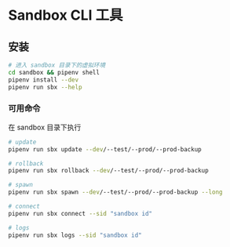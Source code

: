 # Sandbox CLI 工具

## 安装

```bash
# 进入 sandbox 目录下的虚拟环境
cd sandbox && pipenv shell
pipenv install --dev
pipenv run sbx --help
```

### 可用命令
在 sandbox 目录下执行

```bash
# update
pipenv run sbx update --dev/--test/--prod/--prod-backup
```
```bash
# rollback
pipenv run sbx rollback --dev/--test/--prod/--prod-backup
```
```bash
# spawn
pipenv run sbx spawn --dev/--test/--prod/--prod-backup --long
```
```bash
# connect
pipenv run sbx connect --sid "sandbox id"
```
```bash
# logs
pipenv run sbx logs --sid "sandbox id"
```


